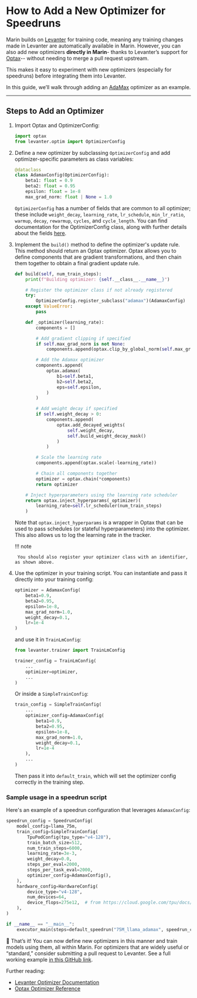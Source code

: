 # How to Add a New Optimizer for Speedruns

Marin builds on [Levanter](https://levanter.readthedocs.io/) for training code, meaning any training changes made in Levanter are automatically available in Marin. However, you can also add new optimizers **directly in Marin**- thanks to Levanter’s support for [Optax](https://optax.readthedocs.io/)-- without needing to merge a pull request upstream.

This makes it easy to experiment with new optimizers (especially for speedruns) before integrating them into Levanter.

In this guide, we’ll walk through adding an [AdaMax](https://optax.readthedocs.io/en/latest/api/optimizers.html#optax.adamax) optimizer as an example.

---

## Steps to Add an Optimizer

1. Import Optax and OptimizerConfig:

    ```python
    import optax
    from levanter.optim import OptimizerConfig
    ```

2. Define a new optimizer by subclassing `OptimizerConfig` and add optimizer-specific parameters as class variables:
    ```python
    @dataclass
    class AdamaxConfig(OptimizerConfig):
        beta1: float = 0.9
        beta2: float = 0.95
        epsilon: float = 1e-8
        max_grad_norm: float | None = 1.0
    ```

    `OptimizerConfig` has a number of fields that are common to all optimizer; these include `weight_decay`, `learning_rate`, `lr_schedule`, `min_lr_ratio`, `warmup`, `decay`, `rewarmup`, `cycles`, and `cycle_length`. You can find documentation for the OptimizerConfig class, along with further details about the fields [here](https://levanter.readthedocs.io/en/latest/reference/Configuration/#standard-options).

3. Implement the `build()` method to define the optimizer's update rule. This method should return an Optax optimizer. Optax allows you to define components that are gradient transformations, and then chain them together to obtain a final gradient update rule.

    ```python
    def build(self, num_train_steps):
        print(f"Building optimizer: {self.__class__.__name__}")

        # Register the optimizer class if not already registered
        try:
            OptimizerConfig.register_subclass("adamax")(AdamaxConfig)
        except ValueError:
            pass

        def _optimizer(learning_rate):
            components = []

            # Add gradient clipping if specified
            if self.max_grad_norm is not None:
                components.append(optax.clip_by_global_norm(self.max_grad_norm))

            # Add the Adamax optimizer
            components.append(
                optax.adamax(
                    b1=self.beta1,
                    b2=self.beta2,
                    eps=self.epsilon,
                )
            )

            # Add weight decay if specified
            if self.weight_decay > 0:
                components.append(
                    optax.add_decayed_weights(
                        self.weight_decay,
                        self.build_weight_decay_mask()
                    )
                )

            # Scale the learning rate
            components.append(optax.scale(-learning_rate))

            # Chain all components together
            optimizer = optax.chain(*components)
            return optimizer

        # Inject hyperparameters using the learning rate scheduler
        return optax.inject_hyperparams(_optimizer)(
            learning_rate=self.lr_scheduler(num_train_steps)
        )
    ```

    Note that `optax.inject_hyperparams` is a wrapper in Optax that can be used to pass schedules (or stateful hyperparameters) into the optimizer. This also allows us to log the learning rate in the tracker.

    !!! note

        You should also register your optimizer class with an identifier, as shown above.

4. Use the optimizer in your training script. You can instantiate and pass it directly into your training config:

    ```python
    optimizer = AdamaxConfig(
        beta1=0.9,
        beta2=0.95,
        epsilon=1e-8,
        max_grad_norm=1.0,
        weight_decay=0.1,
        lr=1e-4
    )
    ```

    and use it in `TrainLmConfig`:

    ```python
    from levanter.trainer import TrainLmConfig

    trainer_config = TrainLmConfig(
        ...
        optimizer=optimizer,
        ...
    )
    ```

    Or inside a `SimpleTrainConfig`:

    ```python
    train_config = SimpleTrainConfig(
        ...
        optimizer_config=AdamaxConfig(
            beta1=0.9,
            beta2=0.95,
            epsilon=1e-8,
            max_grad_norm=1.0,
            weight_decay=0.1,
            lr=1e-4
        ),
        ...
    )
    ```

    Then pass it into `default_train`, which will set the optimizer config correctly in the training step.

### Sample usage in a speedrun script

Here's an example of a speedrun configuration that leverages `AdamaxConfig`:

```python
speedrun_config = SpeedrunConfig(
    model_config=llama_75m,
    train_config=SimpleTrainConfig(
        TpuPodConfig(tpu_type="v4-128"),
        train_batch_size=512,
        num_train_steps=6000,
        learning_rate=3e-3,
        weight_decay=0.0,
        steps_per_eval=2000,
        steps_per_task_eval=2000,
        optimizer_config=AdamaxConfig(),
    ),
    hardware_config=HardwareConfig(
        device_type="v4-128",
        num_devices=64,
        device_flops=275e12,  # from https://cloud.google.com/tpu/docs/v4
    ),
)

if __name__ == "__main__":
    executor_main(steps=default_speedrun("75M_llama_adamax", speedrun_config))
```

🎉 That’s it! You can now define new optimizers in this manner and train models using them, all within Marin. For optimizers that are widely useful or “standard,” consider submitting a pull request to Levanter.
See a full working example [in this GitHub link](https://github.com/marin-community/marin/blob/main/experiments/speedrun/llama_75m_fineweb_edu_adamax/llama_75m_fineweb_edu_adamax.py).

Further reading:

- [Levanter Optimizer Documentation](https://levanter.readthedocs.io/en/latest/optimizers.html)
- [Optax Optimizer Reference](https://optax.readthedocs.io/en/latest/api/optimizers.html)
